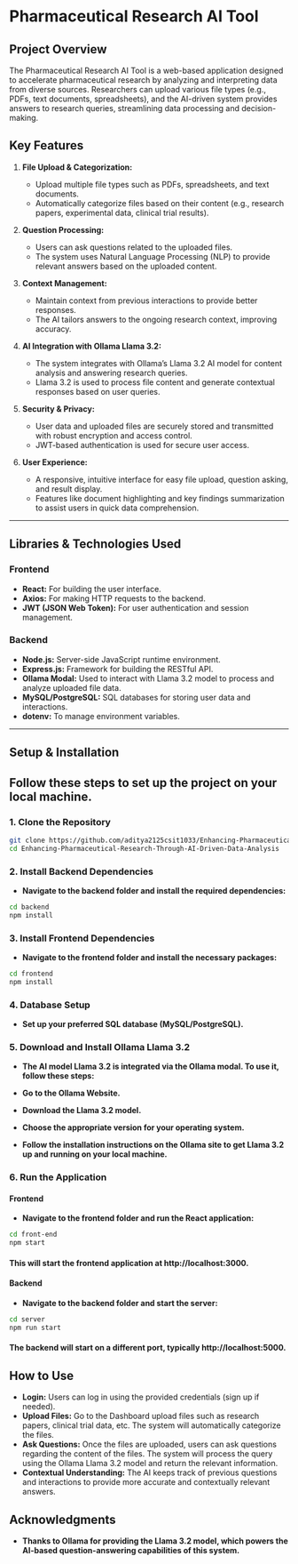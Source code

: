 
# Pharmaceutical Research AI Tool

## Project Overview

The Pharmaceutical Research AI Tool is a web-based application designed to accelerate pharmaceutical research by analyzing and interpreting data from diverse sources. Researchers can upload various file types (e.g., PDFs, text documents, spreadsheets), and the AI-driven system provides answers to research queries, streamlining data processing and decision-making.

## Key Features

1. **File Upload & Categorization:**
   - Upload multiple file types such as PDFs, spreadsheets, and text documents.
   - Automatically categorize files based on their content (e.g., research papers, experimental data, clinical trial results).

2. **Question Processing:**
   - Users can ask questions related to the uploaded files.
   - The system uses Natural Language Processing (NLP) to provide relevant answers based on the uploaded content.

3. **Context Management:**
   - Maintain context from previous interactions to provide better responses.
   - The AI tailors answers to the ongoing research context, improving accuracy.

4. **AI Integration with Ollama Llama 3.2:**
   - The system integrates with Ollama’s Llama 3.2 AI model for content analysis and answering research queries.
   - Llama 3.2 is used to process file content and generate contextual responses based on user queries.

5. **Security & Privacy:**
   - User data and uploaded files are securely stored and transmitted with robust encryption and access control.
   - JWT-based authentication is used for secure user access.

6. **User Experience:**
   - A responsive, intuitive interface for easy file upload, question asking, and result display.
   - Features like document highlighting and key findings summarization to assist users in quick data comprehension.

---

## Libraries & Technologies Used

### Frontend
- **React:** For building the user interface.
- **Axios:** For making HTTP requests to the backend.
- **JWT (JSON Web Token):** For user authentication and session management.

### Backend
- **Node.js:** Server-side JavaScript runtime environment.
- **Express.js:** Framework for building the RESTful API.
- **Ollama Modal:** Used to interact with Llama 3.2 model to process and analyze uploaded file data.
- **MySQL/PostgreSQL:** SQL databases for storing user data and interactions.
- **dotenv:** To manage environment variables.

---

## Setup & Installation

## Follow these steps to set up the project on your local machine.

### 1. Clone the Repository
```bash
git clone https://github.com/aditya2125csit1033/Enhancing-Pharmaceutical-Research-Through-AI-Driven-Data-Analysis/
cd Enhancing-Pharmaceutical-Research-Through-AI-Driven-Data-Analysis
```

### 2. Install Backend Dependencies
- **Navigate to the backend folder and install the required dependencies:**

```bash
cd backend
npm install
```

### 3. Install Frontend Dependencies
- **Navigate to the frontend folder and install the necessary packages:**

```bash
cd frontend
npm install
```

### 4. Database Setup
- **Set up your preferred SQL database (MySQL/PostgreSQL).**
  
### 5. Download and Install Ollama Llama 3.2
- **The AI model Llama 3.2 is integrated via the Ollama modal. To use it, follow these steps:**

- **Go to the Ollama Website.**
- **Download the Llama 3.2 model.**
- **Choose the appropriate version for your operating system.**
- **Follow the installation instructions on the Ollama site to get Llama 3.2 up and running on your local machine.**

### 6. Run the Application
#### Frontend
- **Navigate to the frontend folder and run the React application:**

```bash
cd front-end
npm start
```
#### This will start the frontend application at http://localhost:3000.

#### Backend
- **Navigate to the backend folder and start the server:**

```bash
cd server
npm run start
```
#### The backend will start on a different port, typically http://localhost:5000.

## How to Use
- **Login:** Users can log in using the provided credentials (sign up if needed).
- **Upload Files:** Go to the Dashboard upload files such as research papers, clinical trial data, etc. The system will automatically categorize the files.
- **Ask Questions:** Once the files are uploaded, users can ask questions regarding the content of the files. The system will process the query using the Ollama Llama 3.2 model and return the relevant information.
- **Contextual Understanding:** The AI keeps track of previous questions and interactions to provide more accurate and contextually relevant answers.

## Acknowledgments
- **Thanks to Ollama for providing the Llama 3.2 model, which powers the AI-based question-answering capabilities of this system.**


